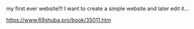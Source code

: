  my first ever website!!!
I want to create a simple website and later edit it... 





https://www.69shuba.pro/book/35011.htm
